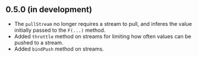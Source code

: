 ## 0.5.0 (in development)
* The `pullStream` no longer requires a stream to pull, and inferes the value initially passed to the `F(...)` method.
* Added `throttle` method on streams for limiting how often values can be pushed to a stream.
* Added `bindPush` method on streams.
